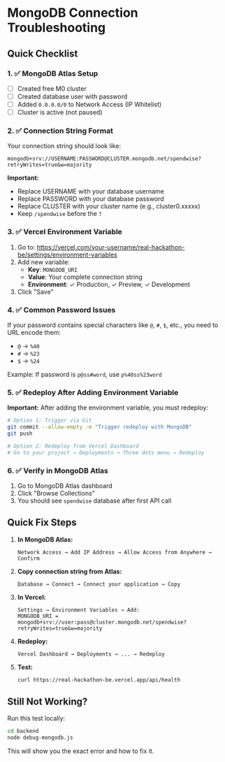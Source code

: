 # MongoDB Connection Troubleshooting

## Quick Checklist

### 1. ✅ MongoDB Atlas Setup
- [ ] Created free M0 cluster
- [ ] Created database user with password
- [ ] Added `0.0.0.0/0` to Network Access (IP Whitelist)
- [ ] Cluster is active (not paused)

### 2. ✅ Connection String Format
Your connection string should look like:
```
mongodb+srv://USERNAME:PASSWORD@CLUSTER.mongodb.net/spendwise?retryWrites=true&w=majority
```

**Important:** 
- Replace USERNAME with your database username
- Replace PASSWORD with your database password
- Replace CLUSTER with your cluster name (e.g., cluster0.xxxxx)
- Keep `/spendwise` before the `?`

### 3. ✅ Vercel Environment Variable

1. Go to: https://vercel.com/your-username/real-hackathon-be/settings/environment-variables
2. Add new variable:
   - **Key**: `MONGODB_URI`
   - **Value**: Your complete connection string
   - **Environment**: ✓ Production, ✓ Preview, ✓ Development
3. Click "Save"

### 4. ✅ Common Password Issues
If your password contains special characters like `@`, `#`, `$`, etc., you need to URL encode them:
- `@` → `%40`
- `#` → `%23`
- `$` → `%24`

Example: If password is `p@ss#word`, use `p%40ss%23word`

### 5. ✅ Redeploy After Adding Environment Variable

**Important:** After adding the environment variable, you must redeploy:

```bash
# Option 1: Trigger via Git
git commit --allow-empty -m "Trigger redeploy with MongoDB"
git push

# Option 2: Redeploy from Vercel Dashboard
# Go to your project → Deployments → Three dots menu → Redeploy
```

### 6. ✅ Verify in MongoDB Atlas
1. Go to MongoDB Atlas dashboard
2. Click "Browse Collections"
3. You should see `spendwise` database after first API call

## Quick Fix Steps

1. **In MongoDB Atlas:**
   ```
   Network Access → Add IP Address → Allow Access from Anywhere → Confirm
   ```

2. **Copy connection string from Atlas:**
   ```
   Database → Connect → Connect your application → Copy
   ```

3. **In Vercel:**
   ```
   Settings → Environment Variables → Add:
   MONGODB_URI = mongodb+srv://user:pass@cluster.mongodb.net/spendwise?retryWrites=true&w=majority
   ```

4. **Redeploy:**
   ```
   Vercel Dashboard → Deployments → ... → Redeploy
   ```

5. **Test:**
   ```bash
   curl https://real-hackathon-be.vercel.app/api/health
   ```

## Still Not Working?

Run this test locally:
```bash
cd backend
node debug-mongodb.js
```

This will show you the exact error and how to fix it.